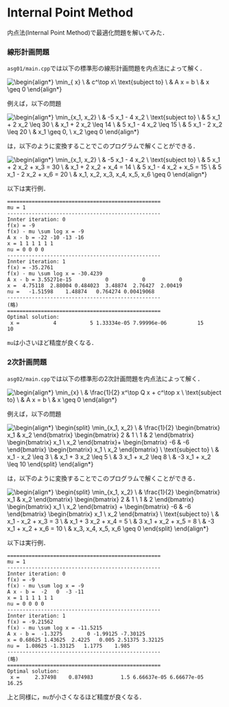 # Internal Point Method

内点法(Internal Point Method)で最適化問題を解いてみた．

### 線形計画問題

`asg01/main.cpp`では以下の標準形の線形計画問題を内点法によって解く．

![
\begin{align*}
\min_{ x} \  &  c^\top x\\
 \text{subject to} \ & A x = b \\
 & x \geq 0
\end{align*}](https://render.githubusercontent.com/render/math?math=%5Clarge+%5Cdisplaystyle+%0A%5Cbegin%7Balign%2A%7D%0A%5Cmin_%7B+x%7D+%5C++%26++c%5E%5Ctop+x%5C%5C%0A+%5Ctext%7Bsubject+to%7D+%5C+%26+A+x+%3D+b+%5C%5C%0A+%26+x+%5Cgeq+0%0A%5Cend%7Balign%2A%7D)

例えば，以下の問題

![
\begin{align*}
\min_{x_1, x_2} \ & -5 x_1 - 4 x_2 \\
 \text{subject to} \ 
 & 5 x_1 + 2 x_2 \leq 30 \\
 &   x_1 + 2 x_2 \leq 14 \\
 & 5 x_1 - 4 x_2 \leq 15 \\
 & 5 x_1 - 2 x_2 \leq 20 \\
 &   x_1 \geq 0, \ x_2 \geq 0
\end{align*}](https://render.githubusercontent.com/render/math?math=%5Clarge+%5Cdisplaystyle+%0A%5Cbegin%7Balign%2A%7D%0A%5Cmin_%7Bx_1%2C+x_2%7D+%5C+%26+-5+x_1+-+4+x_2+%5C%5C%0A+%5Ctext%7Bsubject+to%7D+%5C+%0A+%26+5+x_1+%2B+2+x_2+%5Cleq+30+%5C%5C%0A+%26+++x_1+%2B+2+x_2+%5Cleq+14+%5C%5C%0A+%26+5+x_1+-+4+x_2+%5Cleq+15+%5C%5C%0A+%26+5+x_1+-+2+x_2+%5Cleq+20+%5C%5C%0A+%26+++x_1+%5Cgeq+0%2C+%5C+x_2+%5Cgeq+0%0A%5Cend%7Balign%2A%7D)

は，以下のように変換することでこのプログラムで解くことができる．

![
\begin{align*}
\min_{x_1, x_2} \ & -5 x_1 - 4 x_2 \\
 \text{subject to} \ 
 & 5 x_1 + 2 x_2 + x_3 = 30 \\
 &   x_1 + 2 x_2 + x_4 = 14 \\
 & 5 x_1 - 4 x_2 + x_5 = 15 \\
 & 5 x_1 - 2 x_2 + x_6 = 20 \\
 &   x_1, x_2, x_3, x_4, x_5, x_6 \geq 0
\end{align*}](https://render.githubusercontent.com/render/math?math=%5Clarge+%5Cdisplaystyle+%0A%5Cbegin%7Balign%2A%7D%0A%5Cmin_%7Bx_1%2C+x_2%7D+%5C+%26+-5+x_1+-+4+x_2+%5C%5C%0A+%5Ctext%7Bsubject+to%7D+%5C+%0A+%26+5+x_1+%2B+2+x_2+%2B+x_3+%3D+30+%5C%5C%0A+%26+++x_1+%2B+2+x_2+%2B+x_4+%3D+14+%5C%5C%0A+%26+5+x_1+-+4+x_2+%2B+x_5+%3D+15+%5C%5C%0A+%26+5+x_1+-+2+x_2+%2B+x_6+%3D+20+%5C%5C%0A+%26+++x_1%2C+x_2%2C+x_3%2C+x_4%2C+x_5%2C+x_6+%5Cgeq+0%0A%5Cend%7Balign%2A%7D)

以下は実行例．

```
==================================================
mu = 1
--------------------------------------------------
Innter iteration: 0
f(x) = -9
f(x) - mu \sum log x = -9
A x - b = -22 -10 -13 -16
x = 1 1 1 1 1 1
nu = 0 0 0 0
--------------------------------------------------
Innter iteration: 1
f(x) = -35.2761
f(x) - mu \sum log x = -30.4239
A x - b = 3.55271e-15           0           0           0
x =  4.75118  2.88004 0.484023  3.48874  2.76427  2.00419
nu =   -1.51598    1.48874   0.764274 0.00419068
--------------------------------------------------
(略)
==================================================
Optimal solution:
 x =           4           5 1.33334e-05 7.99996e-06          15          10
```

`mu`は小さいほど精度が良くなる．

### 2次計画問題

`asg02/main.cpp`では以下の標準形の2次計画問題を内点法によって解く．

![
\begin{align*}
 \min_{x} \ & \frac{1}{2} x^\top Q x + c^\top x \\
  \text{subject to} \ & A x = b \\
  & x \geq 0
\end{align*}](https://render.githubusercontent.com/render/math?math=%5Clarge+%5Cdisplaystyle+%0A%5Cbegin%7Balign%2A%7D%0A+%5Cmin_%7Bx%7D+%5C+%26+%5Cfrac%7B1%7D%7B2%7D+x%5E%5Ctop+Q+x+%2B+c%5E%5Ctop+x+%5C%5C%0A++%5Ctext%7Bsubject+to%7D+%5C+%26+A+x+%3D+b+%5C%5C%0A++%26+x+%5Cgeq+0%0A%5Cend%7Balign%2A%7D)

例えば，以下の問題

![
\begin{align*}
 \begin{split}  
\min_{x_1, x_2} \ &  \frac{1}{2} 
\begin{bmatrix}
  x_1 & x_2
 \end{bmatrix}
 \begin{bmatrix}
  2 & 1 \\
  1 & 2
 \end{bmatrix}
 \begin{bmatrix}
  x_1 \\
  x_2
 \end{bmatrix}+ 
 \begin{bmatrix}
  -6 & -6
 \end{bmatrix}
 \begin{bmatrix}
  x_1 \\
  x_2
 \end{bmatrix}
\\
 \text{subject to} \ 
  & x_1 - x_2 \leq 3 \\
  & x_1 + 3 x_2 \leq 5 \\
  & 3 x_1 + x_2 \leq 8 \\
  & -3 x_1 + x_2 \leq 10 
 \end{split}
\end{align*}](https://render.githubusercontent.com/render/math?math=%5Clarge+%5Cdisplaystyle+%0A%5Cbegin%7Balign%2A%7D%0A+%5Cbegin%7Bsplit%7D++%0A%5Cmin_%7Bx_1%2C+x_2%7D+%5C+%26++%5Cfrac%7B1%7D%7B2%7D+%0A%5Cbegin%7Bbmatrix%7D%0A++x_1+%26+x_2%0A+%5Cend%7Bbmatrix%7D%0A+%5Cbegin%7Bbmatrix%7D%0A++2+%26+1+%5C%5C%0A++1+%26+2%0A+%5Cend%7Bbmatrix%7D%0A+%5Cbegin%7Bbmatrix%7D%0A++x_1+%5C%5C%0A++x_2%0A+%5Cend%7Bbmatrix%7D%2B+%0A+%5Cbegin%7Bbmatrix%7D%0A++-6+%26+-6%0A+%5Cend%7Bbmatrix%7D%0A+%5Cbegin%7Bbmatrix%7D%0A++x_1+%5C%5C%0A++x_2%0A+%5Cend%7Bbmatrix%7D%0A%5C%5C%0A+%5Ctext%7Bsubject+to%7D+%5C+%0A++%26+x_1+-+x_2+%5Cleq+3+%5C%5C%0A++%26+x_1+%2B+3+x_2+%5Cleq+5+%5C%5C%0A++%26+3+x_1+%2B+x_2+%5Cleq+8+%5C%5C%0A++%26+-3+x_1+%2B+x_2+%5Cleq+10+%0A+%5Cend%7Bsplit%7D%0A%5Cend%7Balign%2A%7D)

は，以下のように変換することでこのプログラムで解くことができる．

![\begin{align*}
\begin{split}  
 \min_{x_1, x_2} \ & \frac{1}{2} 
\begin{bmatrix}
  x_1 & x_2
 \end{bmatrix}
 \begin{bmatrix}
  2 & 1 \\
  1 & 2
 \end{bmatrix}
 \begin{bmatrix}
  x_1 \\
  x_2
 \end{bmatrix} +
\begin{bmatrix}
  -6 & -6
 \end{bmatrix}
 \begin{bmatrix}
  x_1 \\
  x_2
 \end{bmatrix}
 \\
 \text{subject to} \ 
  & x_1 - x_2 + x_3 = 3 \\
  & x_1 + 3 x_2 + x_4 = 5 \\
  & 3 x_1 + x_2 + x_5 = 8 \\
  & -3 x_1 + x_2 + x_6 = 10 \\
  & x_3, x_4, x_5, x_6 \geq 0
 \end{split}
\end{align*}](https://render.githubusercontent.com/render/math?math=%5Clarge+%5Cdisplaystyle+%5Cbegin%7Balign%2A%7D%0A%5Cbegin%7Bsplit%7D++%0A+%5Cmin_%7Bx_1%2C+x_2%7D+%5C+%26+%5Cfrac%7B1%7D%7B2%7D+%0A%5Cbegin%7Bbmatrix%7D%0A++x_1+%26+x_2%0A+%5Cend%7Bbmatrix%7D%0A+%5Cbegin%7Bbmatrix%7D%0A++2+%26+1+%5C%5C%0A++1+%26+2%0A+%5Cend%7Bbmatrix%7D%0A+%5Cbegin%7Bbmatrix%7D%0A++x_1+%5C%5C%0A++x_2%0A+%5Cend%7Bbmatrix%7D+%2B%0A%5Cbegin%7Bbmatrix%7D%0A++-6+%26+-6%0A+%5Cend%7Bbmatrix%7D%0A+%5Cbegin%7Bbmatrix%7D%0A++x_1+%5C%5C%0A++x_2%0A+%5Cend%7Bbmatrix%7D%0A+%5C%5C%0A+%5Ctext%7Bsubject+to%7D+%5C+%0A++%26+x_1+-+x_2+%2B+x_3+%3D+3+%5C%5C%0A++%26+x_1+%2B+3+x_2+%2B+x_4+%3D+5+%5C%5C%0A++%26+3+x_1+%2B+x_2+%2B+x_5+%3D+8+%5C%5C%0A++%26+-3+x_1+%2B+x_2+%2B+x_6+%3D+10+%5C%5C%0A++%26+x_3%2C+x_4%2C+x_5%2C+x_6+%5Cgeq+0%0A+%5Cend%7Bsplit%7D%0A%5Cend%7Balign%2A%7D)

以下は実行例．

```
==================================================
mu = 1
--------------------------------------------------
Innter iteration: 0
f(x) = -9
f(x) - mu \sum log x = -9
A x - b =  -2   0  -3 -11
x = 1 1 1 1 1 1
nu = 0 0 0 0
--------------------------------------------------
Innter iteration: 1
f(x) = -9.21562
f(x) - mu \sum log x = -11.5215
A x - b =  -1.3275        0 -1.99125 -7.30125
x = 0.68625 1.43625  2.4225   0.005 2.51375 3.32125
nu =  1.08625 -1.33125   1.1775    1.985
--------------------------------------------------
(略)
==================================================
Optimal solution:
 x =     2.37498    0.874983         1.5 6.66637e-05 6.66677e-05       16.25
```

上と同様に，`mu`が小さくなるほど精度が良くなる．